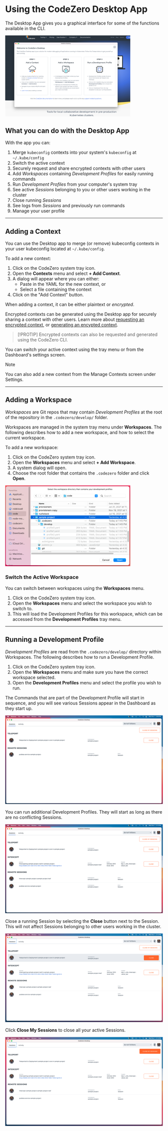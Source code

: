 <!-- markdownlint-disable MD033 -->

# Using the CodeZero Desktop App

The Desktop App gives you a graphical interface for some of the functions available in the CLI.

<img alt="Desktop App Welcome" src="/content/_media/app/dashboard-welcome.png" style="max-width: 400px">

## What you can do with the Desktop App

With the app you can:

1. Merge `kubeconfig` contexts into your system's `kubeconfig` at `~/.kube/config`
2. Switch the active context
3. Securely request and share encrypted contexts with other users
4. Add _Workspaces_ containing _Development Profiles_ for easily running commands
5. Run _Development Profiles_ from your computer's system tray
6. See active _Sessions_ belonging to you or other users working in the cluster
7. Close running _Sessions_
8. See logs from _Sessions_ and previously run commands
9. Manage your user profile

---

## Adding a Context

You can use the Desktop app to merge (or remove) kubeconfig contexts in your user kubeconfig located at `~/.kube/config`.

To add a new context:

1. Click on the CodeZero system tray icon.
2. Open the **Contexts** menu and select **+ Add Context**.
3. A dialog will appear where you can either:
   - Paste in the YAML for the new context, or
   - Select a file containing the context
4. Click on the "Add Context" button.

When adding a context, it can be either plaintext or _encrypted_.

Encrypted contexts can be generated using the Desktop app for securely sharing a context with other users. Learn more about [requesting an encrypted context](/guides/collaboration?id=requesting-a-context), or [generating an encypted context](/guides/collaboration?id=generating-and-sharing-an-encrypted-context).

> [!PROTIP]
> Encrypted contexts can also be requested and generated using the CodeZero CLI.

You can switch your active context using the tray menu or from the Dashboard's settings screen.

> [!NOTE]
> You can also add a new context from the Manage Contexts screen under Settings.

---

## Adding a Workspace

_Workspaces_ are Git repos that may contain _Development Profiles_ at the root of the repository in the `.codezero/develop/` folder.

Workspaces are managed in the system tray menu under **Workspaces**. The following describes how to add a new workspace, and how to select the current workspace.

To add a new workspace:

1. Click on the CodeZero system tray icon.
2. Open the **Workspaces** menu and select **+ Add Workspace**.
3. A system dialog will open.
4. Choose the root folder that contains the `.codezero` folder and click **Open**.

<img alt="Dialog Select Workspace" src="/content/_media/app/dialog-select-workspace.png" style="max-width: 400px">

### Switch the Active Workspace

You can switch between workspaces using the **Workspaces** menu.

1. Click on the CodeZero system tray icon.
2. Open the **Workspaces** menu and select the workspace you wish to switch to.
3. This will load the Development Profiles for this workspace, which can be accessed from the **Development Profiles** tray menu.

---

## Running a Development Profile

_Development Profiles_ are read from the `.codezero/develop/` directory within Workspaces. The following describes how to run a Development Profile.

1. Click on the CodeZero system tray icon.
2. Open the **Workspaces** menu and make sure you have the correct workspace selected.
3. Open the **Development Profiles** menu and select the profile you wish to run.

The Commands that are part of the Development Profile will start in sequence, and you will see various Sessions appear in the Dashboard as they start up.

![Teleport](../_media/app/dashboard-teleport.png)

You can run additional Development Profiles. They will start as long as there are no conflicting Sessions.

![Teleport Intercept](../_media/app/dashboard-teleport-intercept.png)

Close a running Session by selecting the **Close** button next to the Session. This will not affect Sessions belonging to other users working in the cluster.

![Close Teleport](../_media/app/dashboard-close-teleport.png)

Click **Close My Sessions** to close all your active Sessions.

![Close Sessions](../_media/app/dashboard-close-my-sessions.png)
